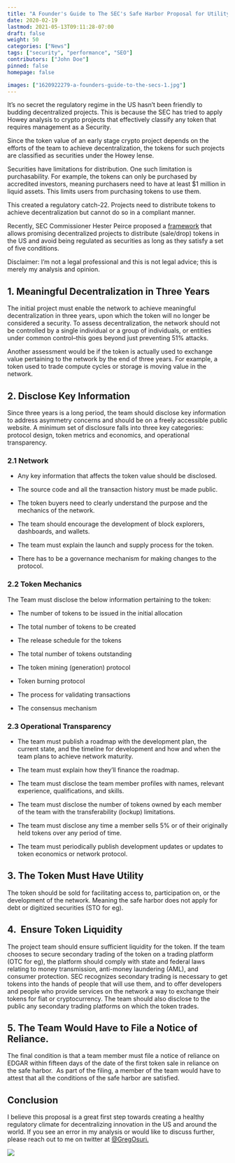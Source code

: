 ```yaml
---
title: "A Founder's Guide to The SEC's Safe Harbor Proposal for Utility Tokens"
date: 2020-02-19
lastmod: 2021-05-13T09:11:28-07:00
draft: false
weight: 50
categories: ["News"]
tags: ["security", "performance", "SEO"]
contributors: ["John Doe"]
pinned: false
homepage: false

images: ["1620922279-a-founders-guide-to-the-secs-1.jpg"]
---
```

It’s no secret the regulatory regime in the US hasn’t been friendly to budding decentralized projects. This is because the SEC has tried to apply Howey analysis to crypto projects that effectively classify any token that requires management as a Security.

Since the token value of an early stage crypto project depends on the efforts of the team to achieve decentralization, the tokens for such projects are classified as securities under the Howey lense.

Securities have limitations for distribution. One such limitation is purchasability. For example, the tokens can only be purchased by accredited investors, meaning purchasers need to have at least $1 million in liquid assets. This limits users from purchasing tokens to use them.

This created a regulatory catch-22. Projects need to distribute tokens to achieve decentralization but cannot do so in a compliant manner.

Recently, SEC Commissioner Hester Peirce proposed a [framework](https://www.sec.gov/news/speech/peirce-remarks-blockress-2020-02-06) that allows promising decentralized projects to distribute (sale/drop) tokens in the US and avoid being regulated as securities as long as they satisfy a set of five conditions.

Disclaimer: I’m not a legal professional and this is not legal advice; this is merely my analysis and opinion.

1\. Meaningful Decentralization in Three Years
----------------------------------------------

The initial project must enable the network to achieve meaningful decentralization in three years, upon which the token will no longer be considered a security. To assess decentralization, the network should not be controlled by a single individual or a group of individuals, or entities under common control–this goes beyond just preventing 51% attacks. 

Another assessment would be if the token is actually used to exchange value pertaining to the network by the end of three years. For example, a token used to trade compute cycles or storage is moving value in the network.

2\. Disclose Key Information
----------------------------

Since three years is a long period, the team should disclose key information to address asymmetry concerns and should be on a freely accessible public website. A minimum set of disclosure falls into three key categories: protocol design, token metrics and economics, and operational transparency.

### 2.1 Network

*   Any key information that affects the token value should be disclosed.
    
*   The source code and all the transaction history must be made public.
    
*   The token buyers need to clearly understand the purpose and the mechanics of the network.
    
*   The team should encourage the development of block explorers, dashboards, and wallets.
    
*   The team must explain the launch and supply process for the token.
    
*   There has to be a governance mechanism for making changes to the protocol.
    

### 2.2 Token Mechanics

The Team must disclose the below information pertaining to the token:

*   The number of tokens to be issued in the initial allocation
    
*   The total number of tokens to be created
    
*   The release schedule for the tokens
    
*   The total number of tokens outstanding
    
*   The token mining (generation) protocol
    
*   Token burning protocol
    
*   The process for validating transactions
    
*   The consensus mechanism
    

### 2.3 Operational Transparency

*   The team must publish a roadmap with the development plan, the current state, and the timeline for development and how and when the team plans to achieve network maturity.
    
*   The team must explain how they’ll finance the roadmap.
    
*   The team must disclose the team member profiles with names, relevant experience, qualifications, and skills.
    
*   The team must disclose the number of tokens owned by each member of the team with the transferability (lockup) limitations.
    
*   The team must disclose any time a member sells 5% or of their originally held tokens over any period of time.
    
*   The team must periodically publish development updates or updates to token economics or network protocol.
    

3\. The Token Must Have Utility
-------------------------------

The token should be sold for facilitating access to, participation on, or the development of the network. Meaning the safe harbor does not apply for debt or digitized securities (STO for eg).

4.  Ensure Token Liquidity
--------------------------

The project team should ensure sufficient liquidity for the token. If the team chooses to secure secondary trading of the token on a trading platform (OTC for eg), the platform should comply with state and federal laws relating to money transmission, anti-money laundering (AML), and consumer protection. SEC recognizes secondary trading is necessary to get tokens into the hands of people that will use them, and to offer developers and people who provide services on the network a way to exchange their tokens for fiat or cryptocurrency. The team should also disclose to the public any secondary trading platforms on which the token trades.

5\. The Team Would Have to File a Notice of Reliance. 
------------------------------------------------------

The final condition is that a team member must file a notice of reliance on EDGAR within fifteen days of the date of the first token sale in reliance on the safe harbor.  As part of the filing, a member of the team would have to attest that all the conditions of the safe harbor are satisfied.

Conclusion
----------

I believe this proposal is a great first step towards creating a healthy regulatory climate for decentralizing innovation in the US and around the world. If you see an error in my analysis or would like to discuss further, please reach out to me on twitter at [@GregOsuri.](https://twitter.com/GregOsuri)

![](https://www.datocms-assets.com/45776/1620921613-og.png)
